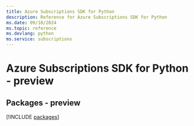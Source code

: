 ```yaml
---
title: Azure Subscriptions SDK for Python
description: Reference for Azure Subscriptions SDK for Python
ms.date: 09/10/2024
ms.topic: reference
ms.devlang: python
ms.service: subscriptions
---
```

# Azure Subscriptions SDK for Python - preview
## Packages - preview
[!INCLUDE [packages](subscriptions-index.md)]